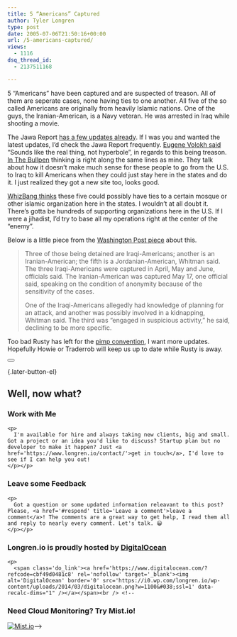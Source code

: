```yaml
---
title: 5 “Americans” Captured
author: Tyler Longren
type: post
date: 2005-07-06T21:50:16+00:00
url: /5-americans-captured/
views:
  - 1116
dsq_thread_id:
  - 2137511168

---
```

5 &#8220;Americans&#8221; have been captured and are suspected of treason. All of them are seperate cases, none having ties to one another. All five of the so called Americans are originally from heavily Islamic nations. One of the guys, the Iranian-American, is a Navy veteran. He was arrested in Iraq while shooting a movie.

The Jawa Report [has a few updates already][1]. If I was you and wanted the latest updates, I&#8217;d check the Jawa Report frequently. [Eugene Volokh said][2] &#8220;Sounds like the real thing, not hyperbole&#8221;, in regards to this being treason. [In The Bullpen][3] thinking is right along the same lines as mine. They talk about how it doesn&#8217;t make much sense for these people to go from the U.S. to Iraq to kill Americans when they could just stay here in the states and do it. I just realized they got a new site too, looks good.

[WhizBang thinks][4] these five could possibly have ties to a certain mosque or other islamic organization here in the states. I wouldn&#8217;t at all doubt it. There&#8217;s gotta be hundreds of supporting organizations here in the U.S. If I were a jihadist, I&#8217;d try to base all my operations right at the center of the &#8220;enemy&#8221;.

Below is a little piece from the [Washington Post piece][5] about this.

> Three of those being detained are Iraqi-Americans; another is an Iranian-American; the fifth is a Jordanian-American, Whitman said. The three Iraqi-Americans were captured in April, May and June, officials said. The Iranian-American was captured May 17, one official said, speaking on the condition of anonymity because of the sensitivity of the cases.
> 
> One of the Iraqi-Americans allegedly had knowledge of planning for an attack, and another was possibly involved in a kidnapping, Whitman said. The third was &#8220;engaged in suspicious activity,&#8221; he said, declining to be more specific.

Too bad Rusty has left for the [pimp convention][6], I want more updates. Hopefully Howie or Traderrob will keep us up to date while Rusty is away. 

<div class="wpulike wpulike-default " >
  <div class="wp_ulike_general_class wp_ulike_is_not_liked">
    <button type="button"
					aria-label="Like Button"
					data-ulike-id="1938"
					data-ulike-nonce="acb9f95726"
					data-ulike-type="likeThis"
					data-ulike-template="wpulike-default"
					data-ulike-display-likers="0"
					data-ulike-disable-pophover="0"
					class="wp_ulike_btn wp_ulike_put_image wp_likethis_1938"></button><span class="count-box"></span>
  </div>
</div>

[][7]{.later-button-el}

<div class='what-next'>
  <h2>
    Well, now what?
  </h2>
  
  <div class='hire'>
    <h3>
      Work with Me
    </h3>
    
    <p>
      I'm available for hire and always taking new clients, big and small. Got a project or an idea you'd like to discuss? Startup plan but no developer to make it happen? Just <a href='https://www.longren.io/contact/'>get in touch</a>, I'd love to see if I can help you out!
    </p></p>
  </div>
  
  <div class='hire'>
    <h3>
      Leave some Feedback
    </h3>
    
    <p>
      Got a question or some updated information releavant to this post? Please, <a href='#respond' title='Leave a comment'>leave a comment</a>! The comments are a great way to get help, I read them all and reply to nearly every comment. Let's talk. 😀
    </p></p>
  </div>
  
  <div class='now-what-bottom-ad'>
    <h3>
      Longren.io is proudly hosted by <a href='https://www.digitalocean.com/?refcode=cbf49d0481c8'>DigitalOcean</a>
    </h3>
    
    <p>
      <span class='do_link'><a href='https://www.digitalocean.com/?refcode=cbf49d0481c8' rel='nofollow' target='_blank'><img alt='DigitalOcean' border='0' src='https://i0.wp.com/longren.io/wp-content/uploads/2014/03/digitalocean.png?w=1100&#038;ssl=1' data-recalc-dims="1" /></a></span><br /> <!--

<h3>Need Cloud Monitoring? Try Mist.io!</h3>

<span class='do_link'><a href='http://mist.io/?ref=tyler' rel='nofollow' target='_blank'><img alt='Mist.io' border='0' src='https://i0.wp.com/longren.io/wp-content/uploads/2014/04/mistio.jpg?w=1100&#038;ssl=1' data-recalc-dims="1"></a></span>--></div> </div>

 [1]: http://mypetjawa.mu.nu/archives/100259.php
 [2]: http://volokh.com/archives/archive_2005_07_03-2005_07_09.shtml#1120668820
 [3]: http://www.inthebullpen.com/archives/2005/07/06/five-americans-detained-in-iraq-al-qaida-in-iraq-to-kill-sherif/
 [4]: http://wizbangblog.com/archives/006391.php
 [5]: http://www.washingtonpost.com/wp-dyn/content/article/2005/07/06/AR2005070600827_pf.html
 [6]: http://mypetjawa.mu.nu/archives/100280.php
 [7]: #